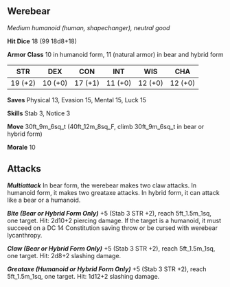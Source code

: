 ## Werebear

*Medium humanoid (human, shapechanger), neutral good*

**Hit Dice** 18 (99 18d8+18)

**Armor Class** 10 in humanoid form, 11 (natural armor) in bear and hybrid form

| STR     | DEX     | CON     | INT     | WIS     | CHA     |
|---------|---------|---------|---------|---------|---------|
| 19 (+2) | 10 (+0) | 17 (+1) | 11 (+0) | 12 (+0) | 12 (+0) |

**Saves** Physical 13, Evasion 15, Mental 15, Luck 15

**Skills** Stab 3, Notice 3

**Move** 30ft\_9m\_6sq\_t (40ft\_12m\_8sq\_F, climb 30ft\_9m\_6sq\_t in bear or hybrid form)

**Morale** 10

## Attacks

***Multiattack*** In bear form, the werebear makes two claw attacks. In humanoid form, it makes two greataxe attacks. In hybrid form, it can attack like a bear or a humanoid.

***Bite (Bear or Hybrid Form Only)*** +5 (Stab 3 STR +2), reach 5ft\_1.5m\_1sq, one target. Hit: 2d10+2 piercing damage. If the target is a humanoid, it must succeed on a DC 14 Constitution saving throw or be cursed with werebear lycanthropy.

***Claw (Bear or Hybrid Form Only)*** +5 (Stab 3 STR +2), reach 5ft\_1.5m\_1sq, one target. Hit: 2d8+2 slashing damage.

***Greataxe (Humanoid or Hybrid Form Only)*** +5 (Stab 3 STR +2), reach 5ft\_1.5m\_1sq, one target. Hit: 1d12+2 slashing damage.

